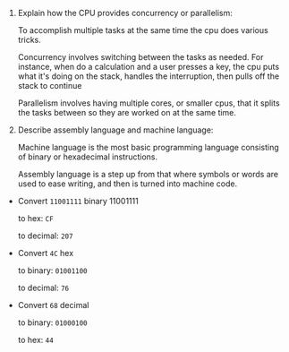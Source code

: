 <!-- Answers to the Short Answer Essay Questions go here -->

1. Explain how the CPU provides concurrency or parallelism:

    To accomplish multiple tasks at the same time the cpu does various tricks.

    Concurrency involves switching between the tasks as needed. For instance,
    when do a calculation and a user presses a key, the cpu puts what it's doing
    on the stack, handles the interruption, then pulls off the stack to continue

    Parallelism involves having multiple cores, or smaller cpus, that it splits
    the tasks between so they are worked on at the same time.

2. Describe assembly language and machine language:

    Machine language is the most basic programming language consisting of binary
    or hexadecimal instructions.

    Assembly language is a step up from that where symbols or words are used to
    ease writing, and then is turned into machine code.


* Convert `11001111` binary
11001111

    to hex: `CF`

    to decimal: `207`


* Convert `4C` hex

    to binary: `01001100`

    to decimal: `76`


* Convert `68` decimal

    to binary: `01000100`

    to hex: `44`

